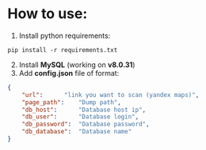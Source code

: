 # How to use:

1. Install python requirements:

```
pip install -r requirements.txt
```

2. Install **MySQL** (working on **v8.0.31**)
3. Add **config.json** file of format:

```json
{
    "url": 		"link you want to scan (yandex maps)",
    "page_path": 	"Dump path",
    "db_host": 		"Database host ip",
    "db_user": 		"Database login",
    "db_password": 	"Database password",
    "db_database": 	"Database name"
}
```
